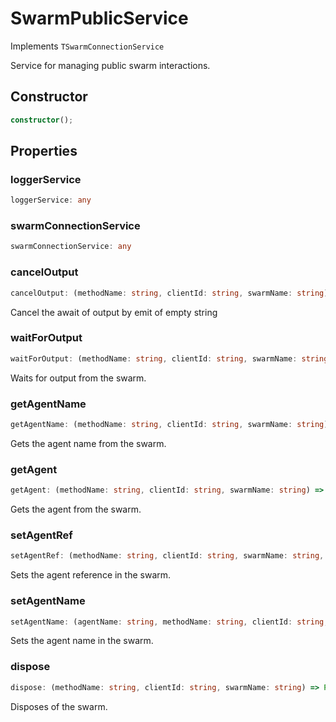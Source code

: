 # SwarmPublicService

Implements `TSwarmConnectionService`

Service for managing public swarm interactions.

## Constructor

```ts
constructor();
```

## Properties

### loggerService

```ts
loggerService: any
```

### swarmConnectionService

```ts
swarmConnectionService: any
```

### cancelOutput

```ts
cancelOutput: (methodName: string, clientId: string, swarmName: string) => Promise<void>
```

Cancel the await of output by emit of empty string

### waitForOutput

```ts
waitForOutput: (methodName: string, clientId: string, swarmName: string) => Promise<string>
```

Waits for output from the swarm.

### getAgentName

```ts
getAgentName: (methodName: string, clientId: string, swarmName: string) => Promise<string>
```

Gets the agent name from the swarm.

### getAgent

```ts
getAgent: (methodName: string, clientId: string, swarmName: string) => Promise<IAgent>
```

Gets the agent from the swarm.

### setAgentRef

```ts
setAgentRef: (methodName: string, clientId: string, swarmName: string, agentName: string, agent: IAgent) => Promise<void>
```

Sets the agent reference in the swarm.

### setAgentName

```ts
setAgentName: (agentName: string, methodName: string, clientId: string, swarmName: string) => Promise<void>
```

Sets the agent name in the swarm.

### dispose

```ts
dispose: (methodName: string, clientId: string, swarmName: string) => Promise<void>
```

Disposes of the swarm.
